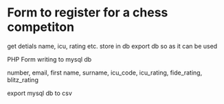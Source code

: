 # Form to register for a chess competiton
get detials name, icu, rating etc. store in db
export db so as it can be used


PHP Form writing to mysql db

number, email, first name, surname, icu_code, icu_rating, fide_rating, blitz_rating

export mysql db to csv

